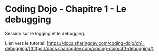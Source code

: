 # Coding Dojo - Chapitre 1 - Le debugging

Session sur le logging et le debugging.

Lien vers le tutoriel: [https://docs.sharingdev.com/coding-dojo/ch1-debugging/](https://docs.sharingdev.com/coding-dojo/ch1-debugging/)
